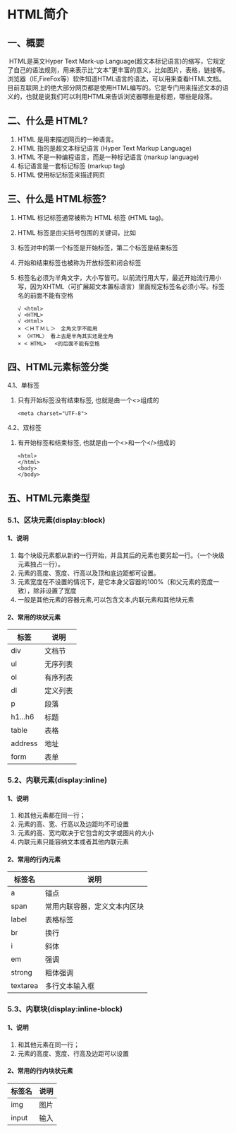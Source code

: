# HTML简介

## 一、概要

​	HTML是英文Hyper Text Mark-up Language(超文本标记语言)的缩写，它规定了自己的语法规则，用来表示比“文本”更丰富的意义，比如图片，表格，链接等。浏览器（IE,FireFox等）软件知道HTML语言的语法，可以用来查看HTML文档。目前互联网上的绝大部分网页都是使用HTML编写的。它是专门用来描述文本的语义的，也就是说我们可以利用HTML来告诉浏览器哪些是标题，哪些是段落。

## 二、什么是 HTML?

1. HTML 是用来描述网页的一种语言。
2. HTML 指的是超文本标记语言 (Hyper Text Markup Language)
3. HTML 不是一种编程语言，而是一种标记语言 (markup language)
4. 标记语言是一套标记标签 (markup tag)
5. HTML 使用标记标签来描述网页

## 三、什么是 HTML标签?

1. HTML 标记标签通常被称为 HTML 标签 (HTML tag)。

2. HTML 标签是由尖括号包围的关键词，比如 <html>

3. 标签对中的第一个标签是开始标签，第二个标签是结束标签

4. 开始和结束标签也被称为开放标签和闭合标签

5. 标签名必须为半角文字，大小写皆可。以前流行用大写，最近开始流行用小写，因为XHTML（可扩展超文本置标语言）里面规定标签名必须小写。标签名的前面不能有空格

   ```
   √ <html>
   √ <HTML>
   √ <Html>
   × ＜ＨＴＭＬ＞　全角文字不能用
   × 〈HTML〉 看上去是半角其实还是全角
   × < HTML>　 <的后面不能有空格
   ```

## 四、HTML元素标签分类

4.1、单标签

1. 只有开始标签没有结束标签, 也就是由一个<>组成的

   ```
   <meta charset="UTF-8">
   ```

4.2、双标签

1. 有开始标签和结束标签, 也就是由一个<>和一个</>组成的

   ```
   <html>
   </html>
   <body>
   </body>
   ```

## 五、HTML元素类型

### 5.1、区块元素(display:block)

#### 1、说明

1. 每个块级元素都从新的一行开始，并且其后的元素也要另起一行。（一个块级元素独占一行）。
2. 元素的高度、宽度、行高以及顶和底边距都可设置。
3. 元素宽度在不设置的情况下，是它本身父容器的100%（和父元素的宽度一致），除非设置了宽度
4. 一般是其他元素的容器元素,可以包含文本,内联元素和其他块元素

#### 2、常用的块状元素

| 标签      | 说明   |
| ------- | ---- |
| div     | 文档节  |
| ul      | 无序列表 |
| ol      | 有序列表 |
| dl      | 定义列表 |
| p       | 段落   |
| h1...h6 | 标题   |
| table   | 表格   |
| address | 地址   |
| form    | 表单   |

### 5.2、内联元素(display:inline)

#### 1、说明

1. 和其他元素都在同一行；
2. 元素的高、宽、行高以及边距均不可设置
3. 元素的高、宽均取决于它包含的文字或图片的大小
4. 内联元素只能容纳文本或者其他内联元素

#### 2、常用的行内元素

| 标签名      | 说明             |
| -------- | -------------- |
| a        | 锚点             |
| span     | 常用内联容器，定义文本内区块 |
| label    | 表格标签           |
| br       | 换行             |
| i        | 斜体             |
| em       | 强调             |
| strong   | 粗体强调           |
| textarea | 多行文本输入框        |

### 5.3、内联块(display:inline-block)

#### 1、说明

1. 和其他元素在同一行；
2. 元素的高度、宽度、行高及边距可以设置

#### 2、常用的行内块状元素

| 标签名   | 说明   |
| ----- | ---- |
| img   | 图片   |
| input | 输入   |

